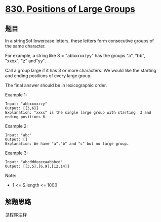 # [830. Positions of Large Groups](https://leetcode-cn.com/problems/positions-of-large-groups/)

## 题目

In a stringSof lowercase letters, these letters form consecutive groups of the same character.

For example, a string like S = "abbxxxxzyy" has the groups "a", "bb", "xxxx", "z" and"yy".

Call a group large if it has 3 or more characters. We would like the starting and ending positions of every large group.

The final answer should be in lexicographic order.

Example 1:

```text
Input: "abbxxxxzzy"
Output: [[3,6]]
Explanation: "xxxx" is the single large group with starting  3 and ending positions 6.
```

Example 2:

```text
Input: "abc"
Output: []
Explanation: We have "a","b" and "c" but no large group.
```

Example 3:

```text
Input: "abcdddeeeeaabbbcd"
Output: [[3,5],[6,9],[12,14]]
```

Note:

- 1 <= S.length <= 1000

## 解题思路

见程序注释
